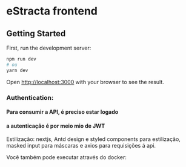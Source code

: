 # eStracta frontend

## Getting Started

First, run the development server:

```bash
npm run dev
# ou
yarn dev
```

Open [http://localhost:3000](http://localhost:3000) with your browser to see the result.


### Authentication:

#### Para consumir a API,  é preciso estar logado

#### a autenticação é por meio mio de JWT

Estilização: nextjs, Antd design e styled components para estilização, masked input para máscaras e axios para requisições á api.

Você também pode executar através do docker: 


